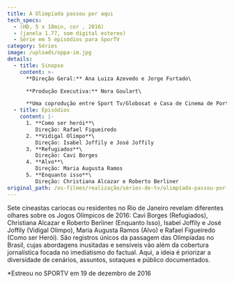 ```yaml
---
title: A Olimpíada passou por aqui
tech_specs:
  - (HD, 5 x 18min, cor , 2016)
  - (janela 1.77, som digital estereo)
  - Série em 5 episódios para SporTV
category: Séries
image: /uploads/oppa-im.jpg
details:
  - title: Sinopse
    content: >-
      **Direção Geral:** Ana Luiza Azevedo e Jorge Furtado\

      **Produção Executiva:** Nora Goulart\

      **Uma coprodução entre Sport Tv/Globosat e Casa de Cinema de Porto Alegre.**
  - title: Episódios
    content: |-
      1. **Como ser herói**\
         Direção: Rafael Figueiredo
      2. **Vidigal Olimpo**\
         Direção: Isabel Joffily e José Joffily
      3. **Refugiados**\
         Direção: Cavi Borges
      4. **Alvo**\
         Direção: Maria Augusta Ramos
      5. **Enquanto isso**\
         Direção: Christiana Alcazar e Roberto Berliner
original_path: /os-filmes/realização/séries-de-tv/olimpíada-passou-por-aqui.html
---
```

Sete cineastas cariocas ou residentes no Rio de Janeiro revelam diferentes olhares sobre os Jogos Olímpicos de 2016: Cavi Borges (Refugiados), Christiana Alcazar e Roberto Berliner (Enquanto Isso), Isabel Joffily e José Joffily (Vidigal Olimpo), Maria Augusta Ramos (Alvo) e Rafael Figueiredo (Como ser Herói). São registros únicos da passagem das Olimpíadas no Brasil, cujas abordagens inusitadas e sensíveis vão além da cobertura jornalística focada no imediatismo do factual. Aqui, a ideia é priorizar a diversidade de cenários, assuntos, sotaques e público documentados.

\*Estreou no SPORTV em 19 de dezembro de 2016